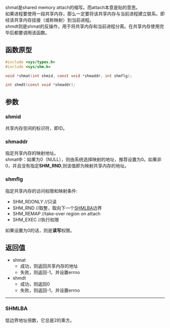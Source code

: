 shmat是shared memory attach的缩写。而attach本意是贴的意思。  
如果进程要使用一段共享内存，那么一定要将该共享内存与当前进程建立联系。即经该共享内存挂接（或称映射）到当前进程。  
shmdt则是shmat的反操作，用于将共享内存和当前进程分离。在共享内存使用完毕后都要调用该函数。
## 函数原型
```c
#include <sys/types.h>
#include <sys/shm.h>

void *shmat(int shmid, const void *shmaddr, int shmflg);

int shmdt(const void *shmaddr);
```
## 参数
### shmid
共享内存空间的标识符，即ID。
### shmaddr
指定共享内存的映射地址。  
shmat中：如果为0（NULL），则由系统选择映射的地址，推荐设置为0。如果非0，并且没有指定**SHM_RND**,则该值即为映射共享内存的地址。
### shmflg
指定共享内存的访问权限和映射条件:
* SHM_RDONLY //只读
* SHM_RND //取整，取向下一个[SHMLBA](#shmlba)边界
* SHM_REMAP //take-over region on attach
* SHM_EXEC //执行权限

如果设置为0的话，则是**读写**权限。
## 返回值
* shmat
  * 成功，则返回共享内存的地址
  * 失败，则返回-1，并设置errno
* shmdt
  * 成功，则返回0
  * 失败，则返回-1，并设置errno

-----------------
### SHMLBA
低边界地址倍数，它总是2的乘方。